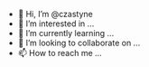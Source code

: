 - 👋 Hi, I’m @czastyne
- 👀 I’m interested in ...
- 🌱 I’m currently learning ...
- 💞️ I’m looking to collaborate on ...
- 📫 How to reach me ...

<!---
czastyne/czastyne is a ✨ special ✨ repository because its `README.md` (this file) appears on your GitHub profile.
You can click the Preview link to take a look at your changes.
--->
